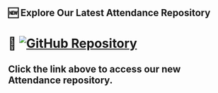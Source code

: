 ## 🆕 Explore Our Latest Attendance Repository

# 🔗 [![GitHub Repository](https://img.shields.io/badge/GitHub-Attendance%20New%20Repository-blue?style=flat-square&logo=github)](https://github.com/Geeks4LearningJHB/LMS-Attendance-2)

## Click the link above to access our new Attendance repository.
